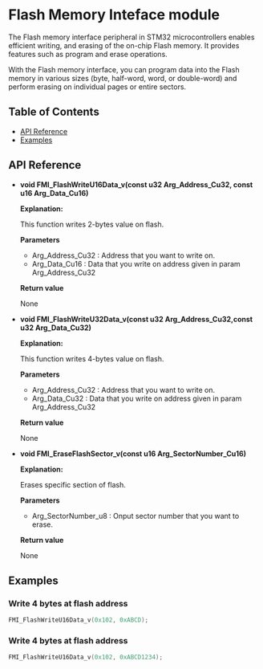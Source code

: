 # Flash Memory Inteface module

The Flash memory interface peripheral in STM32 microcontrollers enables efficient writing, and erasing of the on-chip Flash memory. It provides features such as program and erase operations.

With the Flash memory interface, you can program data into the Flash memory in various sizes (byte, half-word, word, or double-word) and perform erasing on individual pages or entire sectors.


## Table of Contents

- [API Reference](#api-reference)
- [Examples](#examples)

## API Reference
- **void FMI_FlashWriteU16Data_v(const u32 Arg_Address_Cu32, const u16 Arg_Data_Cu16)**

  **Explanation:**

  This function writes 2-bytes value on flash.

  **Parameters**

  - Arg_Address_Cu32 : Address that you want to write on.
  - Arg_Data_Cu16   : Data that you write on address given in param  Arg_Address_Cu32

  **Return value**

    None

- **void FMI_FlashWriteU32Data_v(const u32 Arg_Address_Cu32,const  u32 Arg_Data_Cu32)**

  **Explanation:**

  This function writes 4-bytes value on flash.

  **Parameters**

  - Arg_Address_Cu32 : Address that you want to write on.
  - Arg_Data_Cu32   : Data that you write on address given in param  Arg_Address_Cu32

  **Return value**

    None


- **void FMI_EraseFlashSector_v(const u16 Arg_SectorNumber_Cu16)**

  **Explanation:**

  Erases specific section of flash.

  **Parameters**

  - Arg_SectorNumber_u8 : Onput sector number that you want to erase.

  **Return value**

    None


## Examples

### Write 4 bytes at flash address
```c
FMI_FlashWriteU16Data_v(0x102, 0xABCD);
```
### Write 4 bytes at flash address
```c
FMI_FlashWriteU16Data_v(0x102, 0xABCD1234);
```
